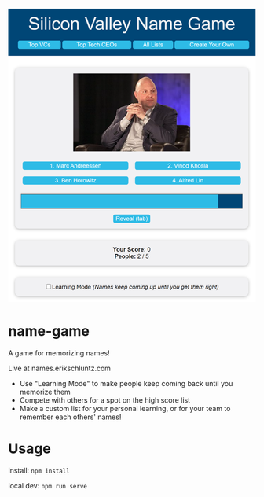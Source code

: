 ![screenshot](name-game-screenshot.png)
# name-game
A game for memorizing names! 

Live at names.erikschluntz.com

* Use "Learning Mode" to make people keep coming back until you memorize them
* Compete with others for a spot on the high score list
* Make a custom list for your personal learning, or for your team to remember each others' names!

# Usage
install: `npm install`

local dev: `npm run serve`